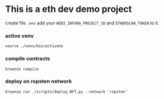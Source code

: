 # This is a eth dev demo project

create file `.env` add your `WEB3_INFURA_PROJECT_ID` and `ETHERSCAN_TOKEN` to it.



### active venv
```
source ./venv/bin/activate
```

### compile contracts
```
brownie compile
```

### deploy on ropsten network
```
brownie run ./scripts/deploy_NFT.py --network 'ropsten'
```
